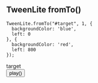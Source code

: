 ##  TweenLite fromTo()

```
TweenLite.fromTo("#target", 1, {
  backgroundColor: 'blue',
  left: 0
}, {
  backgroundColor: 'red',
  left: 800
});
```

<div class="demo">
    <div id="demo4-target" class="target">target</div>
</div>
<button class="btn" id="demo4-btn">play()</button>

